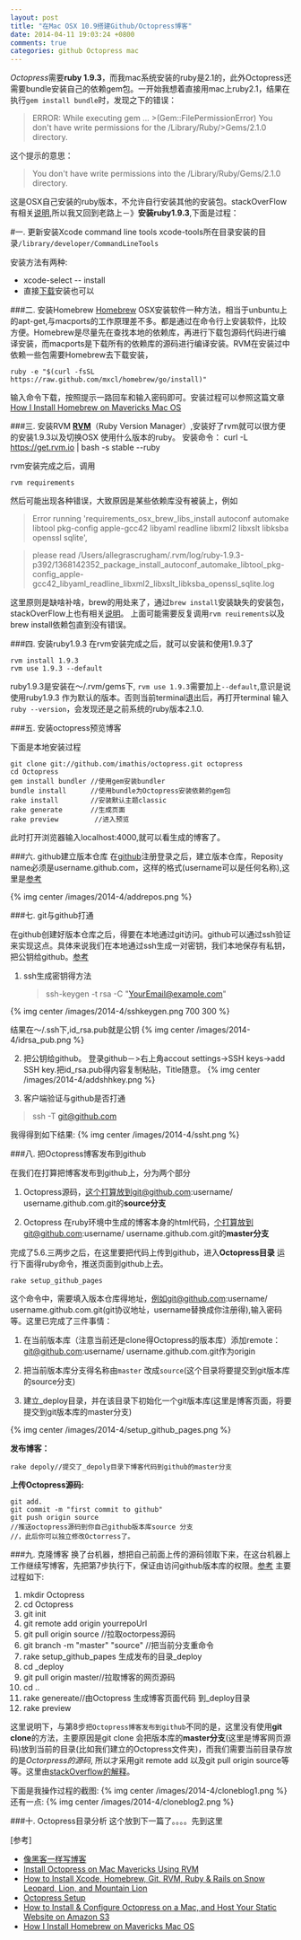 ```yaml
---
layout: post
title: "在Mac OSX 10.9搭建Github/Octopress博客"
date: 2014-04-11 19:03:24 +0800
comments: true
categories: github Octopress mac
---
```

  *Octopress*需要**ruby 1.9.3**，而我mac系统安装的ruby是2.1的，此外Octopress还需要bundle安装自己的依赖gem包。一开始我想着直接用mac上ruby2.1，结果在执行`gem install bundle`时，发现之下的错误：
  
> ERROR:  While executing gem ... >(Gem::FilePermissionError)
>You don't have write permissions for the /Library/Ruby/>Gems/2.1.0 directory.

这个提示的意思：
>You don't have write permissions into the /Library/Ruby/Gems/2.1.0 directory.

这是OSX自己安装的ruby版本，不允许自行安装其他的安装包。stackOverFlow有相关[说明](http://stackoverflow.com/questions/14607193/installing-gem-or-updating-rubygems-fails-with-permissions-error),所以我又回到老路上－》**安装ruby1.9.3**,下面是过程：
<!--more-->
#一. 更新安装Xcode command line tools
xcode-tools所在目录安装的目录`/library/developer/CommandLineTools`

安装方法有两种:

- xcode-select -- install
- 直接[下载](https://developer.apple.com/downloads/index.action?name=for%20Xcode%20-#)安装也可以

###二. 安装Homebrew
[Homebrew](http://brew.sh/index_zh-cn.html ) OSX安装软件一种方法，相当于unbuntu上的apt-get,与macports的工作原理差不多。都是通过在命令行上安装软件，比较方便。Homebrew是尽量先在查找本地的依赖库，再进行下载包源码代码进行编译安装，而macports是下载所有的依赖库的源码进行编译安装。RVM在安装过中依赖一些包需要Homebrew去下载安装，

	ruby -e "$(curl -fsSL https://raw.github.com/mxcl/homebrew/go/install)"
	
输入命令下载，按照提示一路回车和输入密码即可。安装过程可以参照这篇文章[How I Install Homebrew on Mavericks Mac OS](http://www.pcdailytips.com/how-i-install-homebrew-on-mavericks-mac-os/)


###三. 安装RVM
[**RVM**](https://rvm.io)（Ruby Version Manager）,安装好了rvm就可以很方便的安装1.9.3以及切换OSX 使用什么版本的ruby。
安装命令：
	curl -L https://get.rvm.io | bash -s stable --ruby
	
rvm安装完成之后，调用

	rvm requirements
然后可能出现各种错误，大致原因是某些依赖库没有被装上，例如

> Error running 'requirements_osx_brew_libs_install autoconf automake libtool pkg-config apple-gcc42 libyaml readline libxml2 libxslt libksba openssl sqlite',

>please read /Users/allegrascrugham/.rvm/log/ruby-1.9.3-p392/1368142352_package_install_autoconf_automake_libtool_pkg-config_apple-gcc42_libyaml_readline_libxml2_libxslt_libksba_openssl_sqlite.log

这里原则是缺啥补啥，brew的用处来了，通过`brew install`安装缺失的安装包，stackOverFlow上也有相关[说明](http://stackoverflow.com/questions/16473115/error-running-requirements-osx-brew-libs-install-on-mac-10-7)。
上面可能需要反复调用`rvm reuirements`以及brew install依赖包直到没有错误。

###四. 安装ruby1.9.3
在rvm安装完成之后，就可以安装和使用1.9.3了

	rvm install 1.9.3
	rvm use 1.9.3 --default
ruby1.9.3是安装在～/.rvm/gems下, `rvm use 1.9.3`需要加上`--default`,意识是说使用ruby1.9.3 作为默认的版本。否则当前terminal退出后，再打开terminal 输入`ruby --version`，会发现还是之前系统的ruby版本2.1.0.

###五. 安装octopress预览博客

下面是本地安装过程

	git clone git://github.com/imathis/octopress.git octopress
	cd Octopress
	gem install bundler //使用gem安装bundler
	bundle install      //使用bundle为Octopress安装依赖的gem包
	rake install        //安装默认主题classic
	rake generate       //生成页面
	rake preview		 //进入预览
	
此时打开浏览器输入localhost:4000,就可以看生成的博客了。

###六. github建立版本仓库
在[github](www.github.com)注册登录之后，建立版本仓库，Reposity name必须是username.github.com，这样的格式(username可以是任何名称),这里是[参考](http://blog.csdn.net/jackystudio/article/details/16334861)

{% img center /images/2014-4/addrepos.png %}

###七. git与github打通

在github创建好版本仓库之后，得要在本地通过git访问。github可以通过ssh验证来实现这点。具体来说我们在本地通过ssh生成一对密钥，我们本地保存有私钥，把公钥给github。[参考](http://blog.csdn.net/jackystudio/article/details/12271877)

1. ssh生成密钥得方法
	
	> ssh-keygen -t rsa -C "YourEmail@example.com"
	
{% img center /images/2014-4/sshkeygen.png 700 300 %}
	
结果在～/.ssh下,id_rsa.pub就是公钥
{% img center /images/2014-4/idrsa_pub.png %}

2. 把公钥给github。
登录github－>右上角accout settings->SSH keys->add SSH key.把id_rsa.pub得内容复制粘贴，Title随意。
{% img center /images/2014-4/addshhkey.png %}

3. 客户端验证与github是否打通

> ssh -T git@github.com

我得得到如下结果:
{% img center /images/2014-4/ssht.png %}



###八. 把Octopress博客发布到github

在我们在打算把博客发布到github上，分为两个部分

1. Octopress源码，这个打算放到git@github.com:username/ username.github.com.git的**source分支**

2. Octopress 在ruby环境中生成的博客本身的html代码，个打算放到git@github.com:username/ username.github.com.git的**master分支**

完成了5.6.三两步之后，在这里要把代码上传到github，进入**Octopress目录**
运行下面得ruby命令，推送页面到github上去。

	rake setup_github_pages
	
这个命令中，需要填入版本仓库得地址，例如git@github.com:username/ username.github.com.git(git协议地址，username替换成你注册得),输入密码等。这里已完成了三件事情：

1. 在当前版本库（注意当前还是clone得Octopress的版本库）添加remote：git@github.com:username/ username.github.com.git作为origin

2. 把当前版本库分支得名称由`master` 改成`source`(这个目录将要提交到git版本库的source分支)

3. 建立_deploy目录，并在该目录下初始化一个git版本库(这里是博客页面，将要提交到git版本库的master分支)

{% img center /images/2014-4/setup_github_pages.png %}

**发布博客：**
	
	rake depoly//提交了_depoly目录下博客代码到github的master分支

**上传Octopress源码:**
	
	git add.
	git commit -m "first commit to github"
	git push origin source
	//推送octopress源码到你自己github版本库source 分支
	//，此后你可以独立修改Octorress了。
	

###九. 克隆博客
换了台机器，想把自己前面上传的源码领取下来，在这台机器上工作继续写博客，先把第7步执行下，保证由访问github版本库的权限。[参考](http://blog.csdn.net/jackystudio/article/details/16800331)
主要过程如下:

1. mkdir Octopress
2. cd Octopress
3. git init
4. git remote add origin yourrepoUrl
5. git pull origin source //拉取octorpess源码
6. git branch -m "master" "source" //把当前分支重命令
7. rake setup_github_papes 生成发布的目录_deploy
8. cd _deploy
9. git pull origin master//拉取博客的网页源码
10. cd ..
11. rake genereate//由Octopress 生成博客页面代码 到_deploy目录
12. rake preview

这里说明下，与第8步`把Octopress博客发布到github`不同的是，这里没有使用**git clone**的方法，主要原因是git clone 会把版本库的**master分支**(这里是博客网页源码)放到当前的目录(比如我们建立的Octopress文件夹)，而我们需要当前目录存放的是*Octorpress的源码*,
所以才采用git remote add 以及git pull origin source等等。这里由[stackOverflow的解释](http://stackoverflow.com/questions/4855561/difference-between-git-remote-add-and-git-clone)。　

下面是我操作过程的截图:
{% img center /images/2014-4/cloneblog1.png %}
还有一点:
{% img center /images/2014-4/cloneblog2.png %}


###十. Octopress目录分析
这个放到下一篇了。。。。先到这里





[参考] 

- [像黑客一样写博客](http://blog.csdn.net/jackystudio/article/details/16367937)
- [Install Octopress on Mac Mavericks Using RVM](http://www.pcdailytips.com/install-octopress-on-mac-mavericks-using-rvm/)
- [How to Install Xcode, Homebrew, Git, RVM, Ruby & Rails on Snow Leopard, Lion, and Mountain Lion](http://www.moncefbelyamani.com/how-to-install-xcode-homebrew-git-rvm-ruby-on-mac/)
- [Octopress Setup](http://octopress.org/docs/setup/)
- [How to Install & Configure Octopress on a Mac, and 
Host Your Static Website on Amazon S3](http://www.moncefbelyamani.com/how-to-install-and-configure-octopress-on-a-mac/)
- [How I Install Homebrew on Mavericks Mac OS](http://www.pcdailytips.com/how-i-install-homebrew-on-mavericks-mac-os/)








	






	
	



	



